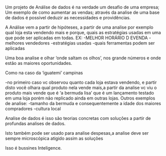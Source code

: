 Um projeto de Análise de dados é na verdade um desafio de uma empresa;
Um exemplo de como aumentar as vendas; através da analise de uma base de dados é possível deduzir as necessidades e providências.

A Análise vem a partir de hipóteses, a partir de uma analise por exemplo qual loja esta vendendo mais e porque, quais as estratégias usadas em uma que pode ser aplicadas em todas.
EX:
-MELHOR HORÁRIO D EVENDA
-melhores vendedores
-estratégias usadas
-quais ferramentas podem ser aplicadas

Uma boa analise e olhar ‘onde saltam os olhos’, nos grande números e onde estão as maiores oportunidades.

Como na caso da ‘iguatemi’ campinas

-no primeiro caso vc observou quanto cada loja estava vendendo, e partir disto você olhara qual produto nela vende mais,a partir da analise vc viu o produto mais vende que é ‘a bermuda lisa’ que é um lançamento testado em uma loja porém não replicado ainda em outras lojas.
Outros exemplos de analise:
-tamanho da bermuda e consequentemente a idade dos maiores compradores
-cultura local

Analise de dados é isso são teorias concretas com soluções a partir de profundas analises de dados.

Isto também pode ser usado para analise despesas,a analise deve ser sempre microscópica atigido assim as soluções

Isso é bussines Inteligence.
